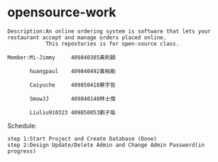 # opensource-work
    Description:An online ordering system is software that lets your restaurant accept and manage orders placed online.
                This repostories is for open-source class.
    
    Member:Mi-Jimmy     409840385黃則穎

           huangpaul    409840492黃柏勛

           Caiyuche     409850418蔡宇哲

           SmowJJ       409840148林士傑

           Liuliu910323 409850053劉子瑜
           

Schedule:
    
    
    
    step 1:Start Project and Create Database (Done)          
    step 2:Design Update/Delete Admin and Change Admin Password(in progress)

